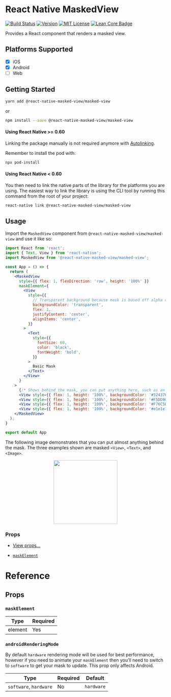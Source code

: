 # React Native MaskedView

[![Build Status][build-badge]][build]
[![Version][version-badge]][package]
[![MIT License][license-badge]][license]
[![Lean Core Badge][lean-core-badge]][lean-core-issue]

Provides a React component that renders a masked view.

## Platforms Supported

- [x] iOS
- [x] Android
- [ ] Web

## Getting Started

```sh
yarn add @react-native-masked-view/masked-view
```

or

```sh
npm install --save @react-native-masked-view/masked-view
```

#### Using React Native >= 0.60

Linking the package manually is not required anymore with [Autolinking](https://github.com/react-native-masked-view/cli/blob/master/docs/autolinking.md).

Remember to install the pod with:

```sh
npx pod-install
```

#### Using React Native < 0.60

You then need to link the native parts of the library for the platforms you are using. The easiest way to link the library is using the CLI tool by running this command from the root of your project:

```sh
react-native link @react-native-masked-view/masked-view
```

## Usage

Import the `MaskedView` component from `@react-native-masked-view/masked-view` and use it like so:

```jsx
import React from 'react';
import { Text, View } from 'react-native';
import MaskedView from '@react-native-masked-view/masked-view';

const App = () => {
  return (
    <MaskedView
      style={{ flex: 1, flexDirection: 'row', height: '100%' }}
      maskElement={
        <View
          style={{
            // Transparent background because mask is based off alpha channel.
            backgroundColor: 'transparent',
            flex: 1,
            justifyContent: 'center',
            alignItems: 'center',
          }}
        >
          <Text
            style={{
              fontSize: 60,
              color: 'black',
              fontWeight: 'bold',
            }}
          >
            Basic Mask
          </Text>
        </View>
      }
    >
      {/* Shows behind the mask, you can put anything here, such as an image */}
      <View style={{ flex: 1, height: '100%', backgroundColor: '#324376' }} />
      <View style={{ flex: 1, height: '100%', backgroundColor: '#F5DD90' }} />
      <View style={{ flex: 1, height: '100%', backgroundColor: '#F76C5E' }} />
      <View style={{ flex: 1, height: '100%', backgroundColor: '#e1e1e1' }} />
    </MaskedView>
  );
}

export default App
```

The following image demonstrates that you can put almost anything behind the mask. The three examples shown are masked `<View>`, `<Text>`, and `<Image>`.

<p align="center"><img src="img/example.png" width="200"></img></p>

### Props

- [View props...](https://github.com/facebook/react-native-website/blob/master/docs/view.md#props)

* [`maskElement`](#maskelement)

# Reference

## Props

### `maskElement`

| Type    | Required |
| ------- | -------- |
| element | Yes      |

### `androidRenderingMode`

By default `hardware` rendering mode will be used for best performance, however if you need to animate your `maskElement` then you’ll need to switch to `software` to get your mask to update. This prop only affects Android.

| Type                   | Required | Default    |
| ---------------------- | -------- | ---------- |
| `software`, `hardware` | No       | `hardware` |

<!-- badges -->

[build-badge]: https://github.com/react-native-masked-view/masked-view/workflows/Build/badge.svg
[build]: https://github.com/react-native-masked-view/masked-view/actions
[version-badge]: https://img.shields.io/npm/v/@react-native-masked-view/masked-view.svg?style=flat-square
[package]: https://www.npmjs.com/package/@react-native-masked-view/masked-view
[license-badge]: https://img.shields.io/npm/l/@react-native-masked-view/masked-view.svg?style=flat-square
[license]: https://opensource.org/licenses/MIT
[lean-core-badge]: https://img.shields.io/badge/Lean%20Core-Extracted-brightgreen.svg?style=flat-square
[lean-core-issue]: https://github.com/facebook/react-native/issues/23313
